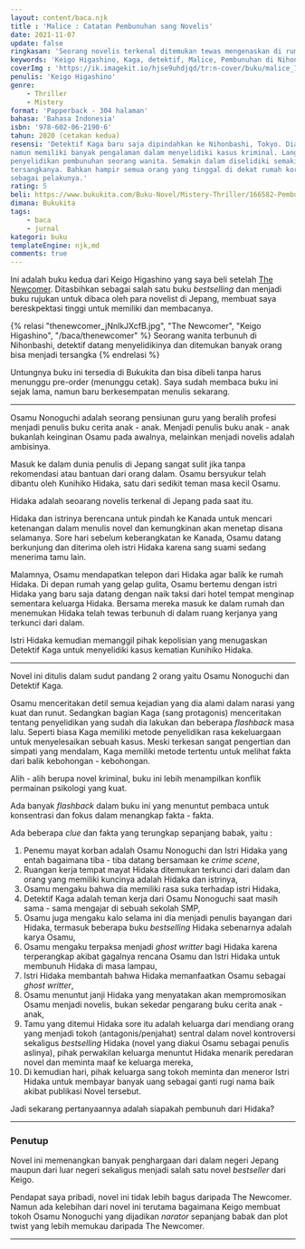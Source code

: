 ```yaml
---
layout: content/baca.njk
title : 'Malice : Catatan Pembunuhan sang Novelis'
date: 2021-11-07
update: false
ringkasan: 'Seorang novelis terkenal ditemukan tewas mengenaskan di rumahnya,di dalam ruangan tertutup oleh istri dan sahabat baiknya.'
keywords: 'Keigo Higashino, Kaga, detektif, Malice, Pembunuhan di Nihonbashi, The Newcomer, Jepang, Misteri, Novel'
coverImg : 'https://ik.imagekit.io/hjse9uhdjqd/tr:n-cover/buku/malice_1GM7H7NhPlD.jpg'
penulis: 'Keigo Higashino'
genre: 
    - Thriller
    - Mistery
format: 'Papperback - 304 halaman'
bahasa: 'Bahasa Indonesia'
isbn: '978-602-06-2190-6'
tahun: 2020 (cetakan kedua)
resensi: 'Detektif Kaga baru saja dipindahkan ke Nihonbashi, Tokyo. Dia memang pendatang baru
namun memiliki banyak pengalaman dalam menyelidiki kasus kriminal. Langsung bergabung dengan
penyelidikan pembunuhan seorang wanita. Semakin dalam diselidiki semakin banyak kemungkinan
tersangkanya. Bahkan hampir semua orang yang tinggal di dekat rumah korban memiliki motif
sebagai pelakunya.'
rating: 5
beli: https://www.bukukita.com/Buku-Novel/Mistery-Thriller/166582-Pembunuhan-di-Nihonbashi.html 
dimana: Bukukita
tags: 
    - baca
    - jurnal
kategori: buku
templateEngine: njk,md
comments: true
---
```


Ini adalah buku kedua dari Keigo Higashino yang saya beli setelah [The Newcomer](/baca/theNewComer). Ditasbihkan sebagai salah satu buku _bestselling_ dan menjadi buku rujukan untuk dibaca oleh para novelist di Jepang, membuat saya bereskpektasi tinggi untuk memiliki dan membacanya.

 {% relasi "thenewcomer_jNnlkJXcfB.jpg", "The Newcomer", "Keigo Higashino", "/baca/thenewcomer" %}
 Seorang wanita terbunuh di Nihonbashi, detektif datang menyelidikinya dan ditemukan banyak orang bisa menjadi tersangka
 {% endrelasi %}

Untungnya buku ini tersedia di Bukukita dan bisa dibeli tanpa harus menunggu pre-order (menunggu cetak). Saya sudah membaca buku ini sejak lama, namun baru berkesempatan menulis sekarang.

***

<span class="dc">O</span>samu Nonoguchi adalah seorang pensiunan guru yang beralih profesi menjadi penulis buku cerita anak - anak. Menjadi penulis buku anak - anak bukanlah keinginan Osamu pada awalnya, melainkan menjadi novelis adalah ambisinya.

Masuk ke dalam dunia penulis di Jepang sangat sulit jika tanpa rekomendasi atau bantuan dari orang dalam. Osamu bersyukur telah dibantu oleh Kunihiko Hidaka, satu dari sedikit teman masa kecil Osamu.

Hidaka adalah seoarang novelis terkenal di Jepang pada saat itu.

Hidaka dan istrinya berencana untuk pindah ke Kanada untuk mencari ketenangan dalam menulis novel dan kemungkinan akan menetap disana selamanya. Sore hari sebelum keberangkatan ke Kanada, Osamu datang berkunjung dan diterima oleh istri Hidaka karena sang suami sedang menerima tamu lain.

Malamnya, Osamu mendapatkan telepon dari Hidaka agar balik ke rumah Hidaka. Di depan rumah yang gelap gulita, Osamu bertemu dengan istri Hidaka yang baru saja datang dengan naik taksi dari hotel tempat menginap sementara keluarga Hidaka. Bersama mereka masuk ke dalam rumah dan menemukan Hidaka telah tewas terbunuh di dalam ruang kerjanya yang terkunci dari dalam.

Istri Hidaka kemudian memanggil pihak kepolisian yang menugaskan Detektif Kaga untuk menyelidiki kasus kematian Kunihiko Hidaka.

***

Novel ini ditulis dalam sudut pandang 2 orang yaitu Osamu Nonoguchi dan Detektif Kaga.

Osamu menceritakan detil semua kejadian yang dia alami dalam narasi yang kuat dan runut. Sedangkan bagian Kaga (sang protagonis) menceritakan tentang penyelidikan yang sudah dia lakukan dan beberapa _flashback_ masa lalu. Seperti biasa Kaga memiliki metode penyelidikan rasa kekeluargaan untuk menyelesaikan sebuah kasus. Meski terkesan sangat pengertian dan simpati yang mendalam, Kaga memiliki metode tertentu untuk melihat fakta dari balik kebohongan - kebohongan. 

Alih - alih berupa novel kriminal, buku ini lebih menampilkan konflik permainan psikologi yang kuat.

Ada banyak _flashback_ dalam buku ini yang menuntut pembaca untuk konsentrasi dan fokus dalam menangkap fakta - fakta.

Ada beberapa _clue_ dan fakta yang terungkap sepanjang babak, yaitu :

1. Penemu mayat korban adalah Osamu Nonoguchi dan Istri Hidaka yang entah bagaimana tiba - tiba datang bersamaan ke _crime scene_,
2. Ruangan kerja tempat mayat Hidaka ditemukan terkunci dari dalam dan orang yang memiliki kuncinya adalah Hidaka dan istrinya,
3. Osamu mengaku bahwa dia memiliki rasa suka terhadap istri Hidaka,
4. Detektif Kaga adalah teman kerja dari Osamu Nonoguchi saat masih sama - sama mengajar di sebuah sekolah SMP,
5. Osamu juga mengaku kalo selama ini dia menjadi penulis bayangan dari Hidaka, termasuk beberapa buku _bestselling_ Hidaka sebenarnya adalah karya Osamu,
6. Osamu mengaku terpaksa menjadi _ghost writter_ bagi Hidaka karena terperangkap akibat gagalnya rencana Osamu dan Istri Hidaka untuk membunuh Hidaka di masa lampau,
7. Istri Hidaka membantah bahwa Hidaka memanfaatkan Osamu sebagai _ghost writter_,
8. Osamu menuntut janji Hidaka yang menyatakan akan mempromosikan Osamu menjadi novelis, bukan sekedar pengarang buku cerita anak - anak,
9. Tamu yang ditemui Hidaka sore itu adalah keluarga dari mendiang orang yang menjadi tokoh (antagonis/penjahat) sentral dalam novel kontroversi sekaligus _bestselling_ Hidaka (novel yang diakui Osamu sebagai penulis aslinya), pihak perwakilan keluarga menuntut Hidaka menarik peredaran novel dan meminta maaf ke keluarga mereka,
10. Di kemudian hari, pihak keluarga sang tokoh meminta dan meneror Istri Hidaka untuk membayar banyak uang sebagai ganti rugi nama baik akibat publikasi Novel tersebut.

Jadi sekarang pertanyaannya adalah siapakah pembunuh dari Hidaka?

***

### Penutup

Novel ini memenangkan banyak penghargaan dari dalam negeri Jepang maupun dari luar negeri sekaligus menjadi salah satu novel _bestseller_ dari Keigo.

Pendapat saya pribadi, novel ini tidak lebih bagus daripada The Newcomer. Namun ada kelebihan dari novel ini terutama bagaimana Keigo membuat tokoh Osamu Nonoguchi yang dijadikan _narator_ sepanjang babak dan plot twist yang lebih memukau daripada The Newcomer.

***
